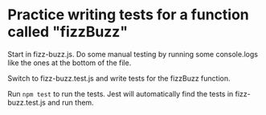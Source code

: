 # Practice writing tests for a function called "fizzBuzz"

Start in fizz-buzz.js. Do some manual testing by running some console.logs like the ones at the bottom of the file.

Switch to fizz-buzz.test.js and write tests for the fizzBuzz function.

Run `npm test` to run the tests. Jest will automatically find the tests in fizz-buzz.test.js and run them.
